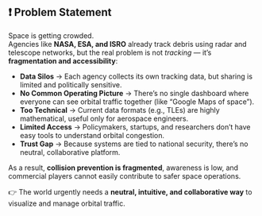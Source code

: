 ## ❗ Problem Statement

Space is getting crowded.  
Agencies like **NASA, ESA, and ISRO** already track debris using radar and telescope networks, but the real problem is not *tracking* — it’s **fragmentation and accessibility**:

- **Data Silos** → Each agency collects its own tracking data, but sharing is limited and politically sensitive.  
- **No Common Operating Picture** → There’s no single dashboard where everyone can see orbital traffic together (like “Google Maps of space”).  
- **Too Technical** → Current data formats (e.g., TLEs) are highly mathematical, useful only for aerospace engineers.  
- **Limited Access** → Policymakers, startups, and researchers don’t have easy tools to understand orbital congestion.  
- **Trust Gap** → Because systems are tied to national security, there’s no neutral, collaborative platform.  

As a result, **collision prevention is fragmented**, awareness is low, and commercial players cannot easily contribute to safer space operations.  

👉 The world urgently needs a **neutral, intuitive, and collaborative way** to visualize and manage orbital traffic.
